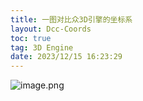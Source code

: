 ```yaml
---
title: 一图对比众3D引擎的坐标系
layout: Dcc-Coords
toc: true
tag: 3D Engine
date: 2023/12/15 16:23:29
---
```



![image.png](assets/post_images/Dcc-Coords/image_00.jpg)

